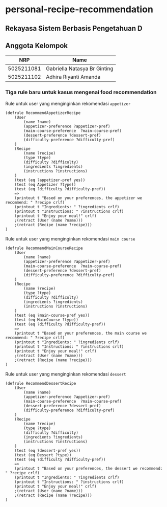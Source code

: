 # personal-recipe-recommendation

## Rekayasa Sistem Berbasis Pengetahuan D
## Anggota Kelompok

| NRP        | Name                        |
| ---------- | --------------------------- |
| 5025211081 | Gabriella Natasya Br Ginting|
| 5025211102 | Adhira Riyanti Amanda       |

### Tiga rule baru untuk kasus mengenai food recommendation

Rule untuk user yang menginginkan rekomendasi `appetizer`

```
(defrule RecommendAppetizerRecipe
    (User 
        (name ?name) 
        (appetizer-preference ?appetizer-pref)
        (main-course-preference  ?main-course-pref)
        (dessert-preference ?dessert-pref)
        (difficulty-preference ?difficulty-pref)
    )
    (Recipe 
        (name ?recipe)
        (type ?type)
        (difficulty ?difficulty)
        (ingredients ?ingredients)
        (instructions ?instructions)
    )
    (test (eq ?appetizer-pref yes))
    (test (eq Appetizer ?type))
    (test (eq ?difficulty ?difficulty-pref))
    =>
    (printout t "Based on your preferences, the appetizer we recommend: " ?recipe crlf)
    (printout t "Ingredients: " ?ingredients crlf)
    (printout t "Instructions: " ?instructions crlf)
    (printout t "Enjoy your meal!" crlf)
    ;(retract (User (name ?name)))
    ;(retract (Recipe (name ?recipe)))
)
```

Rule untuk user yang menginginkan rekomendasi `main course`
```
(defrule RecommendMainCourseRecipe
    (User 
        (name ?name) 
        (appetizer-preference ?appetizer-pref)
        (main-course-preference  ?main-course-pref)
        (dessert-preference ?dessert-pref)
        (difficulty-preference ?difficulty-pref)
    )
    (Recipe 
        (name ?recipe)
        (type ?type)
        (difficulty ?difficulty)
        (ingredients ?ingredients)
        (instructions ?instructions)
    )
    (test (eq ?main-course-pref yes))
    (test (eq MainCourse ?type))
    (test (eq ?difficulty ?difficulty-pref))
    =>
    (printout t "Based on your preferences, the main course we recommend: " ?recipe crlf)
    (printout t "Ingredients: " ?ingredients crlf)
    (printout t "Instructions: " ?instructions crlf)
    (printout t "Enjoy your meal!" crlf)
    ;(retract (User (name ?name)))
    ;(retract (Recipe (name ?recipe)))
)
```

Rule untuk user yang menginginkan rekomendasi `dessert`

```
(defrule RecommendDessertRecipe
    (User 
        (name ?name) 
        (appetizer-preference ?appetizer-pref)
        (main-course-preference  ?main-course-pref)
        (dessert-preference ?dessert-pref)
        (difficulty-preference ?difficulty-pref)
    )
    (Recipe 
        (name ?recipe)
        (type ?type)
        (difficulty ?difficulty)
        (ingredients ?ingredients)
        (instructions ?instructions)
    )
    (test (eq ?dessert-pref yes))
    (test (eq Dessert ?type))
    (test (eq ?difficulty ?difficulty-pref))
    =>
    (printout t "Based on your preferences, the dessert we recommend: " ?recipe crlf)
    (printout t "Ingredients: " ?ingredients crlf)
    (printout t "Instructions: " ?instructions crlf)
    (printout t "Enjoy your meal!" crlf)
    ;(retract (User (name ?name)))
    ;(retract (Recipe (name ?recipe)))
)
```